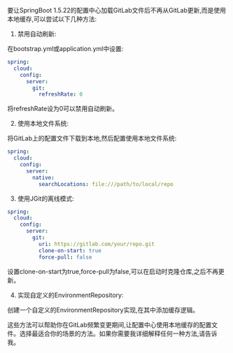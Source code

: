 要让SpringBoot 1.5.22的配置中心加载GitLab文件后不再从GitLab更新,而是使用本地缓存,可以尝试以下几种方法:

1. 禁用自动刷新:

在bootstrap.yml或application.yml中设置:

```yaml
spring:
  cloud:
    config:
      server:
        git:
          refreshRate: 0
```

将refreshRate设为0可以禁用自动刷新。

2. 使用本地文件系统:

将GitLab上的配置文件下载到本地,然后配置使用本地文件系统:

```yaml  
spring:
  cloud:
    config:
      server:
        native:
          searchLocations: file:///path/to/local/repo
```

3. 使用JGit的离线模式:

```yaml
spring:
  cloud:
    config:
      server:
        git:
          uri: https://gitlab.com/your/repo.git
          clone-on-start: true
          force-pull: false
```

设置clone-on-start为true,force-pull为false,可以在启动时克隆仓库,之后不再更新。

4. 实现自定义的EnvironmentRepository:

创建一个自定义的EnvironmentRepository实现,在其中添加缓存逻辑。

这些方法可以帮助你在GitLab频繁变更期间,让配置中心使用本地缓存的配置文件。选择最适合你的场景的方法。如果你需要我详细解释任何一种方法,请告诉我。